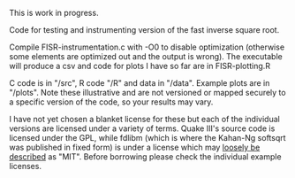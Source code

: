 This is work in progress.

Code for testing and instrumenting version of the fast inverse square root.

Compile FISR-instrumentation.c with -O0 to disable optimization (otherwise some elements are optimized out and the output is wrong). The executable will produce a csv and code for plots I have so far are in FISR-plotting.R

C code is in "/src", R code "/R" and data in "/data". Example plots are in "/plots". Note these illustrative and are not versioned or mapped securely to a specific version of the code, so your results may vary.

I have not yet chosen a blanket license for these but each of the individual versions are licensed under a variety of terms. Quake III's source code is licensed under the GPL, while fdlibm (which is where the Kahan-Ng softsqrt was published in fixed form) is under a license which may [loosely be described](https://lists.fedoraproject.org/archives/list/legal@lists.fedoraproject.org/thread/2T6RANNIF652RMGG725LNRKT63ALAPN4/) as "MIT". Before borrowing please check the individual example licenses. 